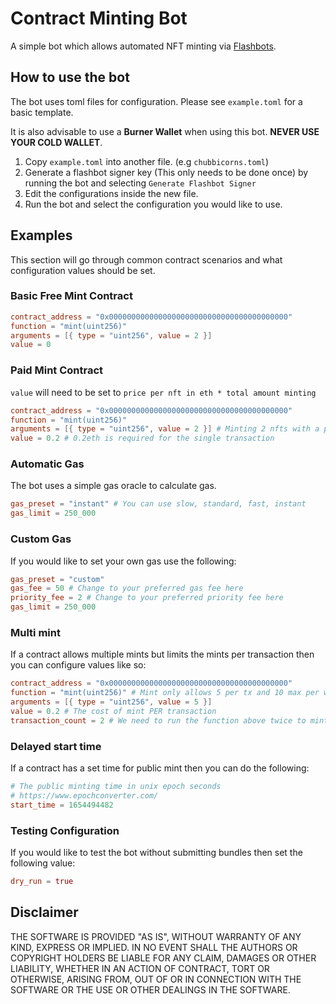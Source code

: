 # Contract Minting Bot

A simple bot which allows automated NFT minting via [Flashbots](https://docs.flashbots.net/).

## How to use the bot

The bot uses toml files for configuration. Please see `example.toml` for a basic template.

It is also advisable to use a **Burner Wallet** when using this bot. **NEVER USE YOUR COLD WALLET**.

1. Copy `example.toml` into another file. (e.g `chubbicorns.toml`)
2. Generate a flashbot signer key (This only needs to be done once) by running the bot and selecting `Generate Flashbot Signer`
3. Edit the configurations inside the new file.
4. Run the bot and select the configuration you would like to use.

## Examples

This section will go through common contract scenarios and what configuration values should be set.

### Basic Free Mint Contract

```toml
contract_address = "0x0000000000000000000000000000000000000000"
function = "mint(uint256)"
arguments = [{ type = "uint256", value = 2 }]
value = 0
```

### Paid Mint Contract

`value` will need to be set to `price per nft in eth * total amount minting`

```toml
contract_address = "0x0000000000000000000000000000000000000000"
function = "mint(uint256)"
arguments = [{ type = "uint256", value = 2 }] # Minting 2 nfts with a price of 0.1eth each
value = 0.2 # 0.2eth is required for the single transaction
```

### Automatic Gas

The bot uses a simple gas oracle to calculate gas.

```toml
gas_preset = "instant" # You can use slow, standard, fast, instant
gas_limit = 250_000
```

### Custom Gas

If you would like to set your own gas use the following:

```toml
gas_preset = "custom"
gas_fee = 50 # Change to your preferred gas fee here
priority_fee = 2 # Change to your preferred priority fee here
gas_limit = 250_000
```

### Multi mint

If a contract allows multiple mints but limits the mints per transaction then you can configure values like so:

```toml
contract_address = "0x0000000000000000000000000000000000000000"
function = "mint(uint256)" # Mint only allows 5 per tx and 10 max per wallet
arguments = [{ type = "uint256", value = 5 }]
value = 0.2 # The cost of mint PER transaction
transaction_count = 2 # We need to run the function above twice to mint all 10 NFTs
```

### Delayed start time

If a contract has a set time for public mint then you can do the following:

```toml
# The public minting time in unix epoch seconds
# https://www.epochconverter.com/
start_time = 1654494482
```

### Testing Configuration

If you would like to test the bot without submitting bundles then set the following value:

```toml
dry_run = true
```

## Disclaimer

THE SOFTWARE IS PROVIDED "AS IS", WITHOUT WARRANTY OF ANY KIND, EXPRESS OR IMPLIED. IN NO EVENT SHALL THE AUTHORS OR COPYRIGHT HOLDERS BE LIABLE FOR ANY CLAIM, DAMAGES OR OTHER LIABILITY, WHETHER IN AN ACTION OF CONTRACT, TORT OR OTHERWISE, ARISING FROM, OUT OF OR IN CONNECTION WITH THE SOFTWARE OR THE USE OR OTHER DEALINGS IN THE
SOFTWARE.
